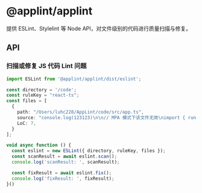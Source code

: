 # @applint/applint

提供 ESLint、Stylelint 等 Node API，对文件级别的代码进行质量扫描与修复。

## API

### 扫描或修复 JS 代码 Lint 问题

```ts
import ESLint from '@applint/applint/dist/eslint';

const directory = '/code';
const ruleKey = "react-ts";
const files = [
  {
    path: "/Users/luhc228/AppLint/code/src/app.ts",
    source: "console.log(123123)\n\n// MPA 模式下该文件无效\nimport { runApp } from 'rax-app';\n\nconst appConfig = {};\nrunApp(appConfig);",
    LoC: 7,
  }
];

void async function () {
  const eslint = new ESLint({ directory, ruleKey, files });
  const scanResult = await eslint.scan();
  console.log('scanResult: ', scanResult);

  const fixResult = await eslint.fix();
  console.log('fixResult: ', fixResult);
}()
```
